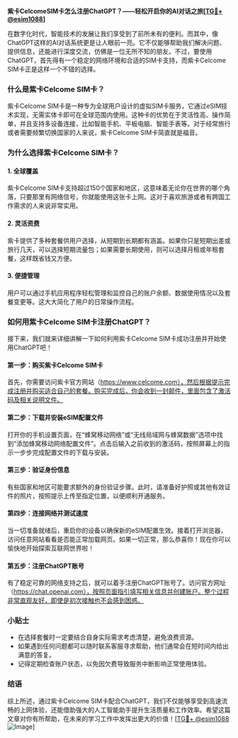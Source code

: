 **紫卡CelcomeSIM卡怎么注册ChatGPT？——轻松开启你的AI对话之旅[[TG💪+ @esim1088](https://t.me/s/esim1088)]**

在数字化时代，智能技术的发展让我们享受到了前所未有的便利。而其中，像ChatGPT这样的AI对话系统更是让人眼前一亮。它不仅能够帮助我们解决问题、提供信息，还能进行深度交流，仿佛是一位无所不知的朋友。不过，要使用ChatGPT，首先得有一个稳定的网络环境和合适的SIM卡支持，而紫卡Celcome SIM卡正是这样一个不错的选择。

### 什么是紫卡Celcome SIM卡？

紫卡Celcome SIM卡是一种专为全球用户设计的虚拟SIM卡服务，它通过eSIM技术实现，无需实体卡即可在全球范围内使用。这种卡的优势在于灵活性高、操作简单，并且支持多设备连接，比如智能手机、平板电脑、智能手表等。对于经常旅行或者需要频繁切换国家的人来说，紫卡Celcome SIM卡简直就是福音。

### 为什么选择紫卡Celcome SIM卡？

#### 1. **全球覆盖**
   紫卡Celcome SIM卡支持超过150个国家和地区，这意味着无论你在世界的哪个角落，只要那里有网络信号，你就能使用这张卡上网。这对于喜欢旅游或者有跨国工作需求的人来说非常实用。

#### 2. **灵活资费**
   紫卡提供了多种套餐供用户选择，从短期到长期都有涵盖。如果你只是短期出差或旅行几天，可以选择短期流量包；如果需要长期使用，则可以选择月租或年租套餐，这样既省钱又方便。

#### 3. **便捷管理**
   用户可以通过手机应用程序轻松管理和监控自己的账户余额、数据使用情况以及套餐变更等。这大大简化了用户的日常操作流程。

### 如何用紫卡Celcome SIM卡注册ChatGPT？

接下来，我们就来详细讲解一下如何利用紫卡Celcome SIM卡成功注册并开始使用ChatGPT吧！

#### 第一步：购买紫卡Celcome SIM卡

首先，你需要访问紫卡官方网站（https://www.celcome.com），然后根据提示完成注册并购买适合自己的套餐。购买完成后，你会收到一封邮件，里面包含了激活码及相关说明文件。

#### 第二步：下载并安装eSIM配置文件

打开你的手机设置页面，在“蜂窝移动网络”或“无线局域网与蜂窝数据”选项中找到“添加蜂窝移动网络配置文件”。点击后输入之前收到的激活码，按照屏幕上的指示一步步完成配置文件的下载与安装。

#### 第三步：验证身份信息

有些国家和地区可能要求额外的身份验证步骤。此时，请准备好护照或其他有效证件的照片，按照提示上传至指定位置，以便顺利开通服务。

#### 第四步：连接网络并测试速度

当一切准备就绪后，重启你的设备以确保新的eSIM配置生效。接着打开浏览器，访问任意网站看看是否能正常加载网页。如果一切正常，那么恭喜你！现在你可以愉快地开始探索互联网世界啦！

#### 第五步：注册ChatGPT账号

有了稳定可靠的网络支持之后，就可以着手注册ChatGPT账号了。访问官方网址（https://chat.openai.com），按照页面指引填写相关信息并创建账户。整个过程非常直观友好，即使是初次接触也不会感到困惑。

### 小贴士

- 在选择套餐时一定要结合自身实际需求考虑清楚，避免浪费资源。
- 如果遇到任何问题都可以随时联系客服寻求帮助，他们通常会在短时间内给出满意的答复。
- 记得定期检查账户状态，以免因欠费导致服务中断影响正常使用体验。

### 结语

综上所述，通过紫卡Celcome SIM卡配合ChatGPT，我们不仅能够享受到高速流畅的上网体验，还能借助强大的人工智能助手提升生活质量和工作效率。希望这篇文章对你有所帮助，在未来的学习工作中发挥出更大的价值！[[TG💪+ @esim1088](https://t.me/s/esim1088) ![Image](https://i.postimg.cc/4NQfJmqS/Snipaste-2025-05-13-00-14-12.png)]